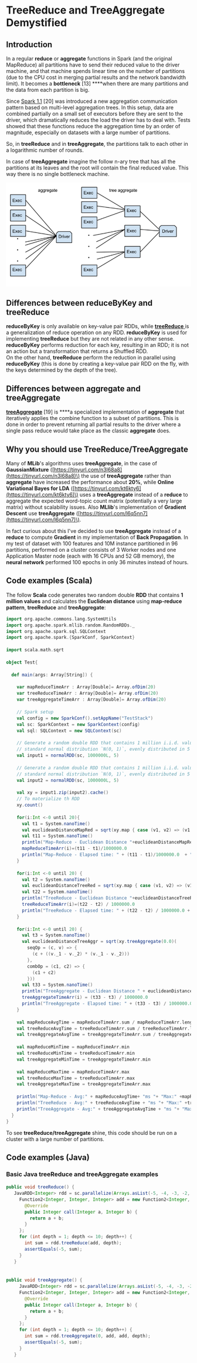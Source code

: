 # TreeReduce and TreeAggregate Demystified

## Introduction

In a regular **reduce** or **aggregate** functions in Spark \(and the original MapReduce\) all partitions have to send their reduced value to the driver machine, and that machine spends linear time on the number of partitions \(due to the CPU cost in merging partial results and the network bandwidth limit\). It becomes a **bottleneck** \[13\] ****when there are many partitions and the data from each partition is big.

Since [Spark 1.1](https://databricks.com/blog/2014/09/22/spark-1-1-mllib-performance-improvements.html) \[20\] was introduced a new aggregation communication pattern based on multi-level aggregation trees. In this setup, data are combined partially on a small set of executors before they are sent to the driver, which dramatically reduces the load the driver has to deal with. Tests showed that these functions reduce the aggregation time by an order of magnitude, especially on datasets with a large number of partitions.

So, in **treeReduce** and in **treeAggregate**, the partitions talk to each other in a logarithmic number of rounds.

In case of **treeAggregate** imagine the follow n-ary tree that has all the partitions at its leaves and the root will contain the final reduced value. This way there is no single bottleneck machine.

![](../.gitbook/assets/aggregation.png)

## Differences between reduceByKey and treeReduce

**reduceByKey** is only available on key-value pair RDDs, while [**treeReduce** ](https://github.com/apache/spark/blob/master/core/src/main/scala/org/apache/spark/rdd/RDD.scala)is a generalization of reduce operation on any RDD. **reduceByKey** is used for implementing **treeReduce** but they are not related in any other sense. **reduceByKey** performs reduction for each key, resulting in an RDD; it is not an action but a transformation that returns a Shuffled RDD.  
On the other hand, **treeReduce** perform the reduction in parallel using **reduceByKey** \(this is done by creating a key-value pair RDD on the fly, with the keys determined by the depth of the tree\).

## Differences between aggregate and treeAggregate

[**treeAggregate**](https://github.com/apache/spark/blob/master/core/src/main/scala/org/apache/spark/rdd/RDD.scala) \[19\] is ****a specialized implementation of **aggregate** that iteratively applies the combine function to a subset of partitions. This is done in order to prevent returning all partial results to the driver where a single pass reduce would take place as the classic **aggregate** does.

## Why you should use TreeReduce/TreeAggregate

Many of **MLib**'s algorithms uses **treeAggregate**, in the case of **GaussianMixture** \([https://tinyurl.com/n3l68a8](https://tinyurl.com/n3l68a8)\) the use of **treeAggregate** rather than **aggregate** have increased the performance about **20%**, while **Online Variational Bayes for LDA** \([https://tinyurl.com/kt6kty6](https://tinyurl.com/kt6kty6)\) uses a **treeAggregate** instead of a **reduce** to aggregate the expected word-topic count matrix \(potentially a very large matrix\) without scalability issues. Also **MLlib**'s implementation of **Gradient Descent** use **treeAggregate** \([https://tinyurl.com/l6q5nn7](https://tinyurl.com/l6q5nn7)\).

In fact curious about this I've decided to use **treeAggregate** instead of a **reduce** to compute **Gradient** in my implementation of **Back Propagation**. In my test of dataset with 100 features and 10M instance partitioned in 96 partitions, performed on a cluster consists of 3 Worker nodes and one Application Master node \(each with 16 CPUs and 52 GB memory\), the **neural network** performed 100 epochs in only 36 minutes instead of hours.

## Code examples \(Scala\)

The follow **Scala** code generates two random double **RDD** that contains **1 million values** and calculates the **Euclidean distance** using **map-reduce pattern**, **treeReduce** and **treeAggregate**:

```scala
import org.apache.commons.lang.SystemUtils
import org.apache.spark.mllib.random.RandomRDDs._
import org.apache.spark.sql.SQLContext
import org.apache.spark.{SparkConf, SparkContext}

import scala.math.sqrt

object Test{

  def main(args: Array[String]) {

    var mapReduceTimeArr : Array[Double]= Array.ofDim(20)
    var treeReduceTimeArr : Array[Double]= Array.ofDim(20)
    var treeAggregateTimeArr : Array[Double]= Array.ofDim(20)

    // Spark setup
    val config = new SparkConf().setAppName("TestStack")
    val sc: SparkContext = new SparkContext(config)
    val sql: SQLContext = new SQLContext(sc)

    // Generate a random double RDD that contains 1 million i.i.d. values drawn from the
    // standard normal distribution `N(0, 1)`, evenly distributed in 5 partitions.
    val input1 = normalRDD(sc, 1000000L, 5)

    // Generate a random double RDD that contains 1 million i.i.d. values drawn from the
    // standard normal distribution `N(0, 1)`, evenly distributed in 5 partitions.
    val input2 = normalRDD(sc, 1000000L, 5)

    val xy = input1.zip(input2).cache()
    // To materialize th RDD
    xy.count()

    for(i:Int <-0 until 20){
      val t1 = System.nanoTime()
      val euclideanDistanceMapRed = sqrt(xy.map { case (v1, v2) => (v1 - v2) * (v1 - v2) }.reduce(_ + _))
      val t11 = System.nanoTime()
      println("Map-Reduce - Euclidean Distance "+euclideanDistanceMapRed)
      mapReduceTimeArr(i)=(t11 - t1)/1000000.0
      println("Map-Reduce - Elapsed time: " + (t11 - t1)/1000000.0  + "ms")
    }

    for(i:Int <-0 until 20) {
      val t2 = System.nanoTime()
      val euclideanDistanceTreeRed = sqrt(xy.map { case (v1, v2) => (v1 - v2) * (v1 - v2) }.treeReduce(_ + _))
      val t22 = System.nanoTime()
      println("TreeReduce - Euclidean Distance "+euclideanDistanceTreeRed)
      treeReduceTimeArr(i)=(t22 - t2) / 1000000.0
      println("TreeReduce - Elapsed time: " + (t22 - t2) / 1000000.0 + "ms")
    }

    for(i:Int <-0 until 20) {
      val t3 = System.nanoTime()
      val euclideanDistanceTreeAggr = sqrt(xy.treeAggregate(0.0)(
        seqOp = (c, v) => {
          (c + ((v._1 - v._2) * (v._1 - v._2)))
        },
        combOp = (c1, c2) => {
          (c1 + c2)
        }))
      val t33 = System.nanoTime()
      println("TreeAggregate - Euclidean Distance " + euclideanDistanceTreeAggr)
      treeAggregateTimeArr(i) = (t33 - t3) / 1000000.0
      println("TreeAggregate - Elapsed time: " + (t33 - t3) / 1000000.0 + "ms")
    }

    val mapReduceAvgTime = mapReduceTimeArr.sum / mapReduceTimeArr.length
    val treeReduceAvgTime = treeReduceTimeArr.sum / treeReduceTimeArr.length
    val treeAggregateAvgTime = treeAggregateTimeArr.sum / treeAggregateTimeArr.length

    val mapReduceMinTime = mapReduceTimeArr.min
    val treeReduceMinTime = treeReduceTimeArr.min
    val treeAggregateMinTime = treeAggregateTimeArr.min

    val mapReduceMaxTime = mapReduceTimeArr.max
    val treeReduceMaxTime = treeReduceTimeArr.max
    val treeAggregateMaxTime = treeAggregateTimeArr.max

    println("Map-Reduce - Avg:" + mapReduceAvgTime+ "ms "+ "Max:" +mapReduceMaxTime+ "ms "+ "Min:" +mapReduceMinTime+ "ms ")
    println("TreeReduce - Avg:" + treeReduceAvgTime + "ms "+ "Max:" +treeReduceMaxTime+ "ms "+ "Min:" +treeReduceMinTime+ "ms ")
    println("TreeAggregate - Avg:" + treeAggregateAvgTime + "ms "+ "Max:" +treeAggregateMaxTime+ "ms "+ "Min:" +treeAggregateMinTime+ "ms ")
  }
}
```

To see **treeReduce/treeAggregate** shine, this code should be run on a cluster with a large number of partitions.

## Code examples \(Java\)

### Basic Java treeReduce and treeAggregate examples

```java
public void treeReduce() {
   JavaRDD<Integer> rdd = sc.parallelize(Arrays.asList(-5, -4, -3, -2, -1, 1, 2, 3, 4), 10);
     Function2<Integer, Integer, Integer> add = new Function2<Integer, Integer, Integer>() {
       @Override
       public Integer call(Integer a, Integer b) {
         return a + b;
       }
     };
     for (int depth = 1; depth <= 10; depth++) {
       int sum = rdd.treeReduce(add, depth);
       assertEquals(-5, sum);
     }
   }


public void treeAggregate() {
     JavaRDD<Integer> rdd = sc.parallelize(Arrays.asList(-5, -4, -3, -2, -1, 1, 2, 3, 4), 10);
     Function2<Integer, Integer, Integer> add = new Function2<Integer, Integer, Integer>() {
       @Override
       public Integer call(Integer a, Integer b) {
         return a + b;
       }
     };
     for (int depth = 1; depth <= 10; depth++) {
       int sum = rdd.treeAggregate(0, add, add, depth);
       assertEquals(-5, sum);
     }
   }
```

